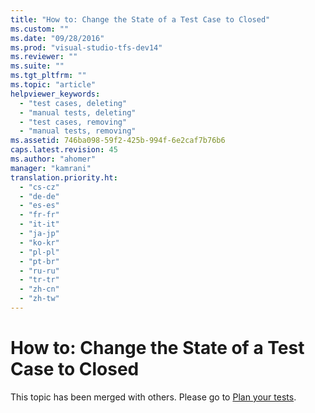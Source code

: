 ```yaml
---
title: "How to: Change the State of a Test Case to Closed"
ms.custom: ""
ms.date: "09/28/2016"
ms.prod: "visual-studio-tfs-dev14"
ms.reviewer: ""
ms.suite: ""
ms.tgt_pltfrm: ""
ms.topic: "article"
helpviewer_keywords: 
  - "test cases, deleting"
  - "manual tests, deleting"
  - "test cases, removing"
  - "manual tests, removing"
ms.assetid: 746ba098-59f2-425b-994f-6e2caf7b76b6
caps.latest.revision: 45
ms.author: "ahomer"
manager: "kamrani"
translation.priority.ht: 
  - "cs-cz"
  - "de-de"
  - "es-es"
  - "fr-fr"
  - "it-it"
  - "ja-jp"
  - "ko-kr"
  - "pl-pl"
  - "pt-br"
  - "ru-ru"
  - "tr-tr"
  - "zh-cn"
  - "zh-tw"
---
```

# How to: Change the State of a Test Case to Closed
This topic has been merged with others. Please go to [Plan your tests](../test/planning-manual-tests-using-the-web-portal.md).